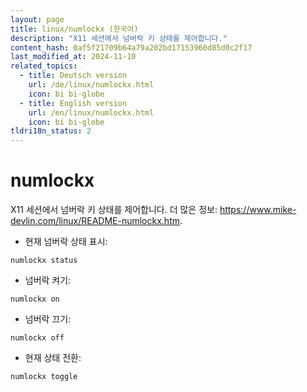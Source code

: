 ```yaml
---
layout: page
title: linux/numlockx (한국어)
description: "X11 세션에서 넘버락 키 상태를 제어합니다."
content_hash: 0af5f21709b64a79a202bd17153960d85d0c2f17
last_modified_at: 2024-11-10
related_topics:
  - title: Deutsch version
    url: /de/linux/numlockx.html
    icon: bi bi-globe
  - title: English version
    url: /en/linux/numlockx.html
    icon: bi bi-globe
tldri18n_status: 2
---
```

# numlockx

X11 세션에서 넘버락 키 상태를 제어합니다.
더 많은 정보: <https://www.mike-devlin.com/linux/README-numlockx.htm>.

- 현재 넘버락 상태 표시:

`numlockx status`

- 넘버락 켜기:

`numlockx on`

- 넘버락 끄기:

`numlockx off`

- 현재 상태 전환:

`numlockx toggle`
